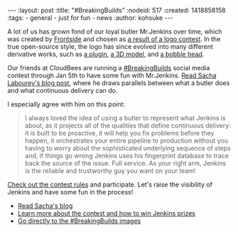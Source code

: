 --- :layout: post :title: "\#BreakingBuilds" :nodeid: 517 :created: 1418858158 :tags: - general - just for fun - news :author: kohsuke ---

A lot of us has grown fond of our loyal butler Mr.Jenkins over time, which was created by [Frontside](http://frontside.io/) and chosen as [a result of a logo contest](http://jenkins-ci.org/category/image-galleries/jenkins-logo-contest). In the true open-source style, the logo has since evolved into many different derivative works, such as [a plugin](https://wiki.jenkins-ci.org/display/JENKINS/Emotional+Jenkins+Plugin), [a 3D model](http://jenkins-ci.org/content/jenkins-figure-available-shapeways), and [a bobble head](http://jenkins-ci.org/content/behind-scenes-jenkins-user-conference-palo-alto).

Our friends at CloudBees are running a [\#BreakingBuilds](https://twitter.com/search?q=%23BreakingBuilds) social media contest through Jan 5th to have some fun with Mr.Jenkins. [Read Sacha Labourey's blog post](http://ow.ly/FbZDb), where he draws parallels between what a butler does and what continuous delivery can do.

I especially agree with him on this point:

> I always loved the idea of using a butler to represent what Jenkins is about, as it projects all of the qualities that define continuous delivery: it is built to be proactive, it will help you fix problems before they happen, it orchestrates your entire pipeline to production without you having to worry about the sophisticated underlying sequence of steps and, if things go wrong Jenkins uses his fingerprint database to trace back the source of the issue. Full service. As your right arm, Jenkins is the reliable and trustworthy guy you want on your team!

[Check out the contest rules](http://ow.ly/FdEBD) and participate. Let's raise the visibility of Jenkins and have some fun in the process!

- [Read Sacha's blog](http://ow.ly/FbZDb)
- [Learn more about the contest and how to win Jenkins prizes](http://ow.ly/FdEBD)
- [Go directly to the \#BreakingBuilds images](http://ow.ly/FeOOU)

